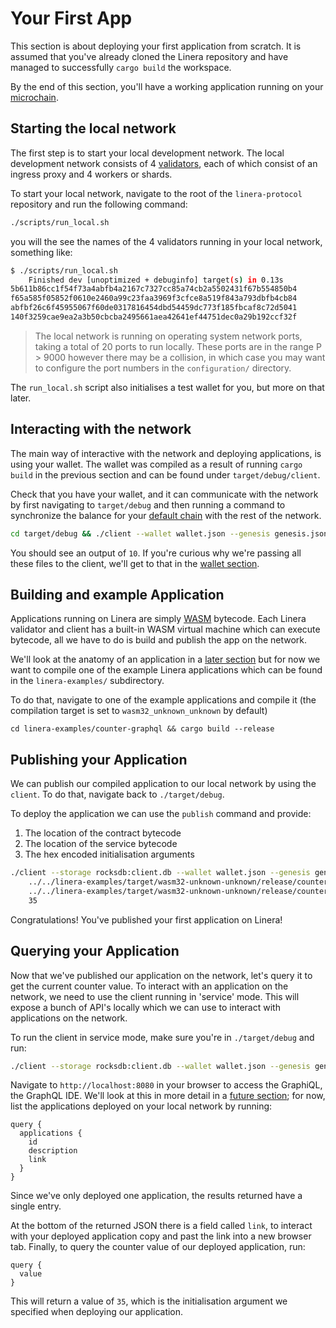 # Your First App

This section is about deploying your first application from scratch.
It is assumed that you've already cloned the Linera repository and have managed
to successfully `cargo build` the workspace.

By the end of this section, you'll have a working application running on your
[microchain](../core_concepts/micro_chains.md).

## Starting the local network

The first step is to start your local development network.
The local development network consists of 4 [validators](../core_concepts/validators.md), each
of which consist of an ingress proxy and 4 workers or shards.

To start your local network, navigate to the root of the `linera-protocol`
repository and run the following command:

```bash
./scripts/run_local.sh
```

you will the see the names of the 4 validators running in your local network,
something like:

```bash
$ ./scripts/run_local.sh
    Finished dev [unoptimized + debuginfo] target(s) in 0.13s
5b611b86cc1f54f73a4abfb4a2167c7327cc85a74cb2a5502431f67b554850b4
f65a585f05852f0610e2460a99c23faa3969f3cfce8a519f843a793dbfb4cb84
abfbf26c6f45955067f60de0317816454dbd54459dc773f185fbcaf8c72d5041
140f3259cae9ea2a3b50cbcba2495661aea42641ef44751dec0a29b192ccf32f

```

> The local network is running on operating system network ports, taking a total
> of 20 ports to run locally. These ports are in the range P > 9000 however
> there
> may be a collision, in which case you may want to configure the port numbers
> in
> the `configuration/` directory.

The `run_local.sh` script also initialises a test wallet for you, but more on
that later.

## Interacting with the network

The main way of interactive with the network and deploying applications, is
using your wallet. The wallet was compiled as a result of running `cargo build`
in the previous section and can be found under `target/debug/client`.

Check that you have your wallet, and it can communicate with the network by
first navigating to `target/debug` and then running a command to synchronize the
balance for
your [default chain](../core_concepts/wallet.md) with the rest of the network.

```bash
cd target/debug && ./client --wallet wallet.json --genesis genesis.json sync_balance
```

You should see an output of `10`. If you're curious why we're passing all these
files to the client, we'll get to that in the [wallet section](../core_concepts/wallet.md).

## Building and example Application

Applications running on Linera are simply [WASM](https://webassembly.org/)
bytecode. Each Linera validator and client has a built-in WASM virtual machine
which can execute bytecode, all we have to do is build and publish the app on
the network.

We'll look at the anatomy of an application in
a [later section](../core_concepts/applications.md) but for now we want to compile one of the
example Linera applications which can be found in the `linera-examples/`
subdirectory.

To do that, navigate to one of the example applications and compile it (the
compilation target is set to `wasm32_unknown_unknown` by default)

```
cd linera-examples/counter-graphql && cargo build --release 
```

## Publishing your Application

We can publish our compiled application to our local network by using
the `client`. To do that, navigate back to `./target/debug`.

To deploy the application we can use the `publish` command and provide:

1. The location of the contract bytecode
2. The location of the service bytecode
3. The hex encoded initialisation arguments

```bash
./client --storage rocksdb:client.db --wallet wallet.json --genesis genesis.json --max-pending-messages 10000 publish \
    ../../linera-examples/target/wasm32-unknown-unknown/release/counter_graphql_contract.wasm \
    ../../linera-examples/target/wasm32-unknown-unknown/release/counter_graphql_service.wasm \
    35
```

Congratulations! You've published your first application on Linera!

## Querying your Application

Now that we've published our application on the network, let's query it to get
the current counter value. To interact with an application on the network, we
need to use the client running in 'service' mode. This will expose a bunch of
API's locally which we can use to interact with applications on the network.

To run the client in service mode, make sure you're in `./target/debug` and run:

```bash
./client --storage rocksdb:client.db --wallet wallet.json --genesis genesis.json --max-pending-messages 10000 service 
```

Navigate to `http://localhost:8080` in your browser to access the GraphiQL, the
GraphQL IDE. We'll look at this in more detail in
a [future section](../core_concepts/wallet.md#graphql); for now, list the applications deployed on your
local network by running:

```gql
query {
  applications {
    id
    description
    link
  }
}
```

Since we've only deployed one application, the results returned have a single
entry.

At the bottom of the returned JSON there is a field called `link`, to interact
with your deployed application copy and past the link into a new browser tab.
Finally, to query the counter value of our deployed application, run:

```gql
query {
  value
}
```

This will return a value of `35`, which is the initialisation argument we
specified when deploying our application.

